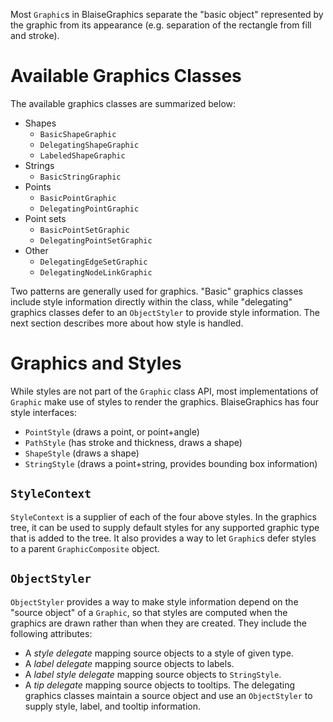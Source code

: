 Most `Graphic`s in BlaiseGraphics separate the "basic object" represented by the graphic from its appearance (e.g. separation of the rectangle from fill and stroke).

# Available Graphics Classes #
The available graphics classes are summarized below:
  * Shapes
    * `BasicShapeGraphic`
    * `DelegatingShapeGraphic`
    * `LabeledShapeGraphic`
  * Strings
    * `BasicStringGraphic`
  * Points
    * `BasicPointGraphic`
    * `DelegatingPointGraphic`
  * Point sets
    * `BasicPointSetGraphic`
    * `DelegatingPointSetGraphic`
  * Other
    * `DelegatingEdgeSetGraphic`
    * `DelegatingNodeLinkGraphic`

Two patterns are generally used for graphics. "Basic" graphics classes include style information directly within the class, while "delegating" graphics classes defer to an `ObjectStyler` to provide style information. The next section describes more about how style is handled.

# Graphics and Styles #
While styles are not part of the `Graphic` class API, most implementations of `Graphic` make use of styles to render the graphics. BlaiseGraphics has four style interfaces:
  * `PointStyle` (draws a point, or point+angle)
  * `PathStyle` (has stroke and thickness, draws a shape)
  * `ShapeStyle` (draws a shape)
  * `StringStyle` (draws a point+string, provides bounding box information)

## `StyleContext` ##
`StyleContext` is a supplier of each of the four above styles. In the graphics tree, it can be used to supply default styles for any supported graphic type that is added to the tree. It also provides a way to let `Graphic`s defer styles to a parent `GraphicComposite` object.

## `ObjectStyler` ##
`ObjectStyler` provides a way to make style information depend on the "source object" of a `Graphic`, so that styles are computed when the graphics are drawn rather than when they are created. They include the following attributes:
  * A _style delegate_ mapping source objects to a style of given type.
  * A _label delegate_ mapping source objects to labels.
  * A _label style delegate_ mapping source objects to `StringStyle`.
  * A _tip delegate_ mapping source objects to tooltips.
The delegating graphics classes maintain a source object and use an `ObjectStyler` to supply style, label, and tooltip information.